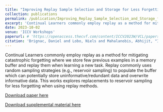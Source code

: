 ```yaml
---
title: "Improving Replay Sample Selection and Storage for Less Forgetting in Continual Learning"
collection: publications
permalink: /publication/Improving_Replay_Sample_Selection_and_Storage_for_Less_Forgetting_in_Continual_Learning
excerpt: 'Continual Learners commonly employ replay as a method for mitigating catastrophic forgetting where we store few previous examples in a memory buffer and replay them when learning a new task. Replay commonly uses random sampling strategies to populate the buffer which can potentially store uninformative/redundant data and overwrite informative data. This works explore replacements to reservoir sampling for less forgetting when using replay methods.'
date: 2023-10-02
venue: 'ICCV Workshops'
paperurl: # 'https://openaccess.thecvf.com/content/ICCV2023W/VCL/papers/Brignac_Improving_Replay_Sample_Selection_and_Storage_for_Less_Forgetting_in_ICCVW_2023_paper.pdf'
citation: 'Brignac, Daniel and Lobo, Niels and Mahalanobis, Abhijit, "Improving Replay Sample Selection and Storage for Less Forgetting in Continual Learning,"2023 Proceedings of the IEEE/CVF International Conference on Computer Vision (ICCV).'
---
```


Continual Learners commonly employ replay as a method for mitigating catastrophic forgetting where we store few previous examples in a memory buffer and replay them when learning a new task. Replay commonly uses random sampling strategies (e.g., reservoir sampling) to populate the buffer which can potentially store uninformative/redundant data and overwrite informative data. This works explores replacements to reservoir sampling for less forgetting when using replay methods.

[Download paper here](http://dannybrig.github.io/files/Improving_Replay_Sample_Selection_and_Storage_for_Less_Forgetting_in_Continual_Learning.pdf)

[Download supplemental material here](http://dannybrig.github.io/files/Improving_Replay_Sample_supplemental.pdf)
